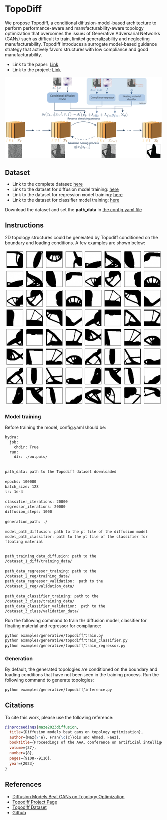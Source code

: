 <!-- markdownlint-disable -->

# TopoDiff
We propose Topodiff, a conditional diffusion-model-based architecture to perform performance-aware and manufacturability-aware topology optimization that overcomes the issues of Generative Adversarial Networks (GANs) such as difficult to train, limited generalizability and neglecting manufacturability. Topodiff introduces a surrogate model-based guidance strategy that actively favors structures with low compliance and good manufacturability.
- Link to the paper: [Link](https://arxiv.org/abs/2208.09591)
- Link to the project: [Link](https://decode.mit.edu/projects/topodiff/)

<p align="center">
<img src="../../../docs/img/topodiff_doc/topodiff.png" width="840" />
</p>

## Dataset
- Link to the complete dataset: [here](https://www.dropbox.com/home/decode_lab/Datasets/Public%20Documents/Topodiff_dataset)
- Link to the dataset for diffusion model training: [here](https://www.dropbox.com/scl/fi/9jy96a0lyf39wdwc27se7/dataset_1_diff.zip?rlkey=zz0ijw8e5h0hf0fb7qpnbwrgu&st=t7nuh1w7&dl=0)
- Link to the dataset for regression model training: [here](https://www.dropbox.com/scl/fi/486kmqbghzxuxqewjm9b4/dataset_2_reg.zip?rlkey=gw8yu1lv40tqk192py7wsl9o9&st=ao9yc1rw&dl=0)
- Link to the dataset for classifier model training: [here](https://www.dropbox.com/scl/fi/486kmqbghzxuxqewjm9b4/dataset_2_reg.zip?rlkey=gw8yu1lv40tqk192py7wsl9o9&st=ao9yc1rw&dl=0)


Download the dataset and set the **path_data** in [the config yaml file](conf/config.yaml)

## Instructions 
2D topology structures could be generated by Topodiff conditioned on the boundary and loading conditions. A few examples are shown below: 
<p align="center">
<img src="../../../docs/img/topodiff_doc/topology_generated.png" width="840" />
</p>

### Model training 
Before training the model, config.yaml should be: 
```
hydra:
  job:
    chdir: True
  run:
    dir: ./outputs/


path_data: path to the Topodiff dataset downloaded 

epochs: 100000
batch_size: 128
lr: 1e-4 

classifier_iterations: 20000
regressor_iterations: 20000
diffusion_steps: 1000

generation_path: ./

model_path_diffusion: path to the pt file of the diffusion model
model_path_classifier: path to the pt file of the classifier for floating material


path_training_data_diffusion: path to the /dataset_1_diff/training_data/

path_data_regressor_training: path to the /dataset_2_reg/training_data/
path_data_regressor_validation:  path to the /dataset_2_reg/validation_data/

path_data_classifier_training: path to the /dataset_3_class/training_data/
path_data_classifier_validation:  path to the /dataset_3_class/validation_data/

```

Run the following command to train the diffusion model, classifier for floating material and regressor for compliance:
```Bash
python examples/generative/topodiff/train.py
python examples/generative/topodiff/train_classifier.py
python examples/generative/topodiff/train_regressor.py
```
### Generation
By default, the generated topologies are conditioned on the boundary and loading conditions that have not been seen in the training process.
Run the following command to generate topologies: 
```Bash
python examples/generative/topodiff/inference.py
```




## Citations
To cite this work, please use the following reference:

```bibtex
@inproceedings{maze2023diffusion,
  title={Diffusion models beat gans on topology optimization},
  author={Maz{\'e}, Fran{\c{c}}ois and Ahmed, Faez},
  booktitle={Proceedings of the AAAI conference on artificial intelligence},
  volume={37},
  number={8},
  pages={9108--9116},
  year={2023}
}
```

## References
- [Diffusion Models Beat GANs on Topology Optimization](https://decode.mit.edu/assets/papers/2022_maze_topodiff.pdf)
- [Topodiff Project Page](https://decode.mit.edu/projects/topodiff/)
- [Topodiff Dataset](https://www.dropbox.com/home/decode_lab/Datasets/Public%20Documents/Topodiff_dataset)
- [Github](https://github.com/francoismaze/topodiff)

